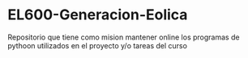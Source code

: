 # EL600-Generacion-Eolica
 Repositorio que tiene como mision mantener online los programas de pythoon utilizados en el proyecto y/o tareas del curso
